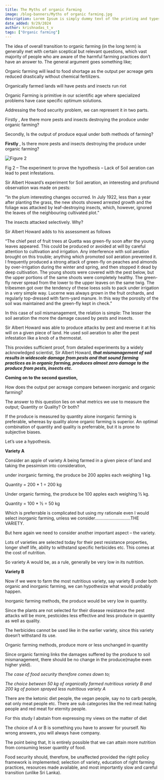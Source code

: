```yaml
---
title: The Myths of organic Farming
image: /blog-banners/Myths of organic farming.jpg
description: Lorem Ipsum is simply dummy text of the printing and typesetting industry.
date_added: 9/29/2024
author: krishnadas_t_v
tags: ["Organic farming"]
---
```


The idea of overall transition to organic farming (in the long term) is generally met with certain sceptical but relevant questions, which vast majority of people who are aware of the harmful farming practices don’t have an answer to. The general argument goes something like;

Organic farming will lead to food shortage as the output per acreage gets reduced drastically without chemical fertilizers.

Organically farmed lands will have pests and insects run riot

Organic Farming is primitive in our scientific age where specialized problems have case specific optimum solutions.

Addressing the food security problem, we can represent it in two parts.

Firstly , Are there more pests and insects destroying the produce under organic farming?

Secondly, Is the output of produce equal under both methods of farming?

**Firstly** , Is there more pests and insects destroying the produce under organic farming?

![Figure 2](/blog-banners/The%20Myths%20of%20organic%20Farming-fig%202.png)

Fig 2 – The experiment to prove the hypothesis – Lack of Soil aeration can lead to pest infestations.

Sir Albert Howard’s experiment for Soil aeration, an interesting and profound observation was made on pests:

“In the plum interesting changes occurred. In July 1922, less than a year after planting the grass, the new shoots showed arrested growth and the foliage was attacked by leaf-destroying insects, which, however, ignored the leaves of the neighbouring cultivated plot.”

The insects attacked selectively. Why?

Sir Albert Howard adds to his assessment as follows

“The chief pest of fruit trees at Quetta was green-fly soon after the young leaves appeared. This could be produced or avoided at will by careful attention to cultivation and irrigation. Any interference with soil aeration brought on this trouble; anything which promoted soil aeration prevented it. I frequently produced a strong attack of green-fly on peaches and almonds by over-irrigation during the winter and spring, and then stopped it dead by deep cultivation. The young shoots were covered with the pest below, but the upper portions of the same shoots were completely healthy. The green-fly never spread from the lower to the upper leaves on the same twig. The tribesmen got over the tendency of these loess soils to pack under irrigation in a very simple way. Lucerne was always grown in the fruit orchards, and regularly top-dressed with farm-yard manure. In this way the porosity of the soil was maintained and the green-fly kept in check.”

In this case of soil mismanagement, the relation is simple: The lesser the soil aeration the more the damage caused by pests and insects.

Sir Albert Howard was able to produce attacks by pest and reverse it at his will on a given piece of land. He used soil aeration to alter the pest infestation like a knob of a thermostat.

This provides sufficient proof, from detailed experiments by a widely acknowledged scientist, Sir Albert Howard, **_that mismanagement of soil results in widescale damage from pests and that sound farming practices as in organic farming, produces almost zero damage to the produce from pests, insects etc._**

**Coming on to the second question,**

How does the output per acreage compare between inorganic and organic farming?

The answer to this question lies on what metrics we use to measure the output; Quantity or Quality? Or both?

If the produce is measured by quantity alone inorganic farming is preferable, whereas by quality alone organic farming is superior. An optimal combination of quantity and quality is preferrable, but it is prone to subjective biases.

Let’s use a hypothesis.

**Variety A**

Consider an apple of variety A being farmed in a given piece of land and taking the pessimism into consideration,

under inorganic farming, the produce be 200 apples each weighing 1 kg.

Quantity = 200 \* 1 = 200 kg

Under organic farming, the produce be 100 apples each weighing ½ kg.

Quantity = 100 \* ½ = 50 kg

Which is preferrable is complicated but using my rationale even I would select inorganic farming, unless we consider………………………..THE VARIETY.

But here again we need to consider another important aspect – the variety.

Lots of varieties are selected today for their pest resistance properties, longer shelf life, ability to withstand specific herbicides etc. This comes at the cost of nutrition.

So variety A would be, as a rule, generally be very low in its nutrition.

**Variety B**

Now if we were to farm the most nutritious variety, say variety B under both organic and inorganic farming, we can hypothesize what would probably happen.

Inorganic farming methods, the produce would be very low in quantity.

Since the plants are not selected for their disease resistance the pest attacks will be more, pesticides less effective and less produce in quantity as well as quality.

The herbicides cannot be used like in the earlier variety, since this variety doesn’t withstand its use.

Organic farming methods, produce more or less unchanged in quantity

Since organic farming links the damages suffered by the produce to soil mismanagement, there should be no change in the produce(maybe even higher yield).

_The case of food security therefore comes down to;_

_The choice between 50 kg of organically farmed nutritious variety B and 200 kg of poison sprayed less nutritious variety A_

There are the ketonic diet people, the vegan people, say no to carb people, eat only meat people etc. There are sub categories like the red meat hating people and red meat for eternity people.

For this study I abstain from expressing my views on the matter of diet

The choice of A or B is something you have to answer for yourself. No wrong answers, you will always have company.

The point being that, It is entirely possible that we can attain more nutrition from consuming lesser quantity of food.

Food security should, therefore, be unaffected provided the right policy framework is implemented; selection of variety, education of right farming practices, resources made available, and most importantly slow and careful transition (unlike Sri Lanka).
